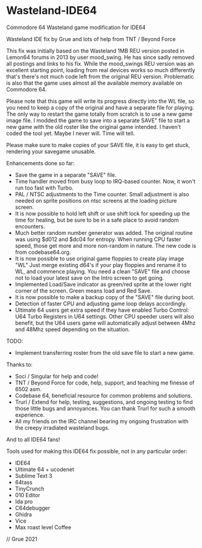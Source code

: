 # Wasteland-IDE64
Commodore 64 Wasteland game modification for IDE64

Wasteland IDE fix by Grue and lots of help from TNT / Beyond Force

This fix was initially based on the Wasteland 1MB REU version posted in Lemon64 forums in 2013 by user mood_swing. He has since sadly removed all postings and links to his fix. While the mood_swings REU version was an excellent starting point, loading from real devices works so much differently that's there's not much code left from the original REU version. Problematic is also that the game uses almost all the available memory available on Commodore 64.

Please note that this game will write its progress directly into the WL file, so you need to keep a copy of the original and have a separate file for playing. The only way to restart the game totally from scratch is to use a new game image file. I modded the game to save into a separate SAVE" file to start a new game with the old roster like the original game intended. I haven't coded the tool yet. Maybe I never will. Time will tell.

Please make sure to make copies of your SAVE file, it is easy to get stuck, rendering your savegame unusable.

Enhancements done so far: 

- Save the game in a separate "SAVE" file.
- Time handler moved from busy loop to IRQ-based counter. Now, it won't run too fast with Turbo.
- PAL / NTSC adjustments to the Time counter. Small adjustment is also needed on sprite positions on ntsc screens at the loading picture screen.
- It is now possible to hold left shift or use shift lock for speeding up the time for healing, but be sure to be in a safe place to avoid random encounters.
- Much better random number generator was added. The original routine was using $d012 and $dc04 for entropy. When running CPU faster speed, those get more and more non-random in nature. The new code is from codebase64.org.
- It is now possible to use original game floppies to create play image "WL" Just merge existing d64's if your play floppies and rename it to WL, and commence playing. You need a clean "SAVE" file and choose not to load your latest save on the Intro screen to get going.
- Implemented Load/Save indicator as green/red sprite at the lower right corner of the screen. Green means load and Red Save.
- It is now possible to make a backup copy of the "SAVE" file during boot.
- Detection of faster CPU and adjusting game loop delays accordingly.
- Ultimate 64 users get extra speed if they have enabled Turbo Control: U64 Turbo Registers in U64 settings. Other CPU speeder users will also benefit, but the U64 users game will automatically adjust between 4Mhz and 48Mhz speed depending on the situation.
			
TODO:
 - Implement transferring roster from the old save file to start a new game.
 

Thanks to:
- Soci / Singular for help and code!
- TNT / Beyond Force for code, help, support, and teaching me finesse of 6502 asm.
- Codebase 64, beneficial resource for common problems and solutions.
- Trurl / Extend for help, testing, suggestions, and ongoing testing to find those little bugs and annoyances. You can thank Trurl for such a smooth experience.
- All my friends on the IRC channel bearing my ongoing frustration with the creepy irradiated wasteland bugs.
	
And to all IDE64 fans!

Tools used for making this IDE64 fix possible, not in any particular
order:

- IDE64
- Ultimate 64 + ucodenet
- Sublime Text 3
- 64tass
- TinyCrunch
- 010 Editor
- Ida pro
- C64debugger
- Ghidra
- Vice
- Max roast level Coffee

// Grue 2021
